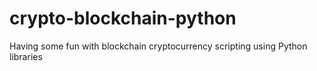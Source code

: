 # crypto-blockchain-python
Having some fun with blockchain cryptocurrency scripting using Python libraries
